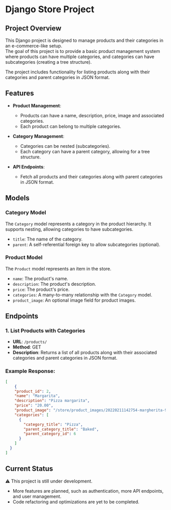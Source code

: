 # Django Store Project

## Project Overview

This Django project is designed to manage products and their categories in an e-commerce-like setup. <br>
The goal of this project is to provide a basic product management system where products can have multiple categories, and categories can have subcategories (creating a tree structure). 

The project includes functionality for listing products along with their categories and parent categories in JSON format.

## Features

- **Product Management**: 
  - Products can have a name, description, price, image and associated categories.
  - Each product can belong to multiple categories.

- **Category Management**:
  - Categories can be nested (subcategories).
  - Each category can have a parent category, allowing for a tree structure.
  
- **API Endpoints**:
  - Fetch all products and their categories along with parent categories in JSON format.

## Models

### Category Model

The `Category` model represents a category in the product hierarchy. It supports nesting, allowing categories to have subcategories.

- `title`: The name of the category.
- `parent`: A self-referential foreign key to allow subcategories (optional).

### Product Model

The `Product` model represents an item in the store. 

- `name`: The product's name.
- `description`: The product's description.
- `price`: The product's price.
- `categories`: A many-to-many relationship with the `Category` model.
- `product_image`: An optional image field for product images.

## Endpoints

### 1. **List Products with Categories**

- **URL**: `/products/`
- **Method**: GET
- **Description**: Returns a list of all products along with their associated categories and parent categories in JSON format.

### Example Response:
```json
[
    {
    "product_id": 2,
    "name": "Margarita",
    "description": "Pizza margarita",
    "price": "20.00",
    "product_image": "/store/product_images/20220211142754-margherita-9920_5a73220e-4a1a-4d33-b38f-26e98e3cd986.jpg",
    "categories": [
      {
        "category_title": "Pizza",
        "parent_category_title": "Baked",
        "parent_category_id": 6
      }
    ]
  }
]
```

## Current Status
⚠️ This project is still under development.

* More features are planned, such as authentication, more API endpoints, and user management.
* Code refactoring and optimizations are yet to be completed.